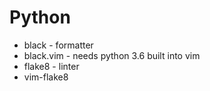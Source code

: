 

# Python

* black - formatter
* black.vim - needs python 3.6 built into vim
* flake8 - linter
* vim-flake8

